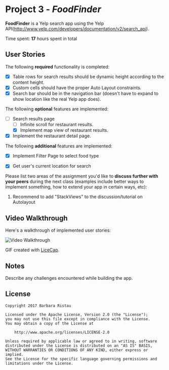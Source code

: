 # Project 3 - *FoodFinder*

**FoodFinder** is a Yelp search app using the Yelp API(http://www.yelp.com/developers/documentation/v2/search_api).

Time spent: **17** hours spent in total

## User Stories

The following **required** functionality is completed:

- [X] Table rows for search results should be dynamic height according to the content height.
- [X] Custom cells should have the proper Auto Layout constraints.
- [X] Search bar should be in the navigation bar (doesn't have to expand to show location like the real Yelp app does).

The following **optional** features are implemented:

- [ ] Search results page
   - [ ] Infinite scroll for restaurant results.
   - [X] Implement map view of restaurant results.
- [X] Implement the restaurant detail page.

The following **additional** features are implemented:

- [X] Implement Filter Page to select food type
- [X] Get user's current location for search 


Please list two areas of the assignment you'd like to **discuss further with your peers** during the next class (examples include better ways to implement something, how to extend your app in certain ways, etc):

1. Recommend to add "StackViews" to the discussion/tutorial on Autolayout 

## Video Walkthrough 

Here's a walkthrough of implemented user stories:

<img src='http://i.imgur.com/link/to/your/gif/file.gif' title='Video Walkthrough' width='' alt='Video Walkthrough' />

GIF created with [LiceCap](http://www.cockos.com/licecap/).

## Notes

Describe any challenges encountered while building the app.

## License

    Copyright 2017 Barbara Ristau 

    Licensed under the Apache License, Version 2.0 (the "License");
    you may not use this file except in compliance with the License.
    You may obtain a copy of the License at

        http://www.apache.org/licenses/LICENSE-2.0

    Unless required by applicable law or agreed to in writing, software
    distributed under the License is distributed on an "AS IS" BASIS,
    WITHOUT WARRANTIES OR CONDITIONS OF ANY KIND, either express or implied.
    See the License for the specific language governing permissions and
    limitations under the License.
